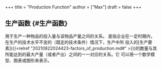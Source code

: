 +++
title = "Production Function"
author = ["Max"]
draft = false
+++

## 生产函数 {#生产函数}

用于生产一种物品的投入量与该物品产量之间的关系。
是指企业在一定时期内，在生产的技术水平不变的（既定的技术条件）情况下，生产中所
投入的[生产要素]({{<relref "20210822024423-factors_of_production.md#" >}})的数量与其所能达到的最大产量（或者产出）之间的一一对应的关系。它
可以用一个数学模型、图表或图形来表示。
